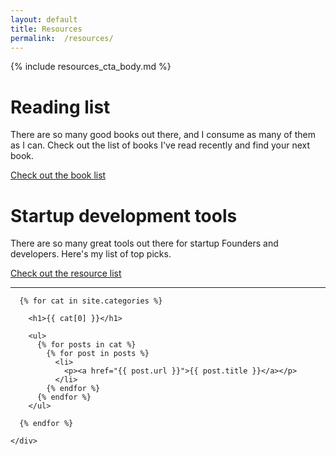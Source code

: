 ```yaml
---
layout: default
title: Resources
permalink:  /resources/
---
```


<div class="pure-g bg-1" >
  <div class="pure-u-1">
    <div class="padded-box">
{% include resources_cta_body.md %}
    </div>
  </div>
</div>

<div class="pure-g resource-aside" >
  <div class="pure-u-1-2">
    <div class="padded-box">
      <h1>Reading list</h1>
      <p>
        There are so many good books out there, and I consume as many of them as I
        can. Check out the list of books I've read recently and find your next book.
      </p>
      <p class="btn">
        <a href="/book-list" class="pure-button">Check out the book list</a>
      </p>
    </div>
  </div>
  <div class="pure-u-1-2">
    <div class="padded-box">
      <h1>Startup development tools</h1>
      <p>
        There are so many great tools out there for startup Founders and developers. Here's my
        list of top picks.
      </p>
      <p class="btn">
        <a href="/startup-resources" class="pure-button">Check out the resource list</a>
      </p>
    </div>
  </div>
</div>

<hr />

<div class="pure-g" >
  <div class="pure-u-1">
    <div class="padded-box">

      {% for cat in site.categories %}

        <h1>{{ cat[0] }}</h1>

        <ul>
          {% for posts in cat %}
            {% for post in posts %}
              <li>
                <p><a href="{{ post.url }}">{{ post.title }}</a></p>
              </li>
            {% endfor %}
          {% endfor %}
        </ul>

      {% endfor %}

    </div>
  </div>
</div>
